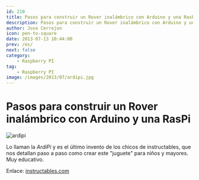 ```yaml
---
id: 210
title: Pasos para construir un Rover inalámbrico con Arduino y una RasPi
description: Pasos para construir un Rover inalámbrico con Arduino y una RasPi
author: Jose Cerrejon
icon: pen-to-square
date: 2013-07-13 10:44:00
prev: /es/
next: false
category:
    - Raspberry PI
tag:
    - Raspberry PI
image: /images/2013/07/ardipi.jpg
---
```


# Pasos para construir un Rover inalámbrico con Arduino y una RasPi

![ardipi](/images/2013/07/ardipi.jpg)

Lo llaman la _ArdiPi_ y es el último invento de los chicos de instructables, que nos detallan paso a paso como crear este "juguete" para niños y mayores. Muy educativo.

Enlace: [instructables.com](https://www.instructables.com/id/ArdiPi-The-Wireless-Arduino-and-Raspberry-Pi-Rov/?ALLSTEPS)
